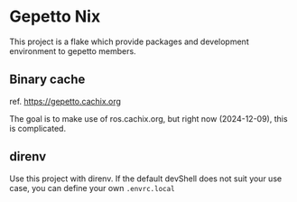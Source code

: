 # Gepetto Nix

This project is a flake which provide packages and development environment to gepetto members.

## Binary cache

ref. <https://gepetto.cachix.org>

The goal is to make use of ros.cachix.org, but right now (2024-12-09), this is complicated.

## direnv

Use this project with direnv. If the default devShell does not suit your use case, 
you can define your own `.envrc.local`

